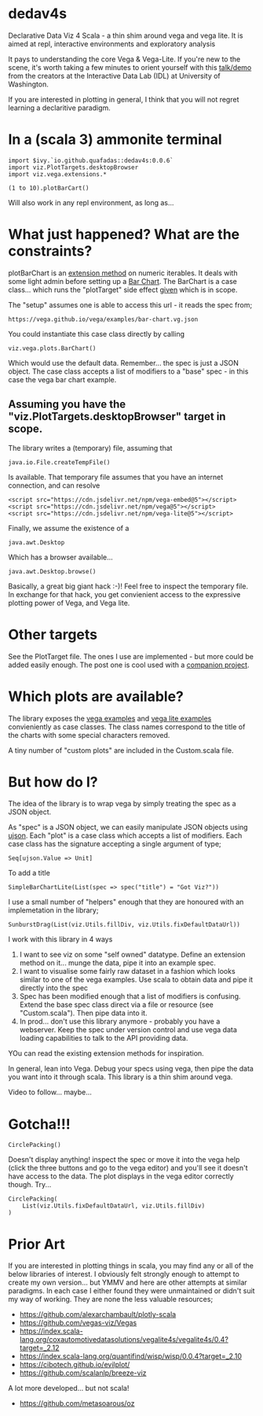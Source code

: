 # dedav4s
Declarative Data Viz 4 Scala - a thin shim around vega and vega lite. It is aimed at repl, interactive environments and exploratory analysis

It pays to understanding the core Vega & Vega-Lite. If you're new to the scene, it's worth taking a few minutes to orient yourself with this [talk/demo](https://www.youtube.com/watch?v=9uaHRWj04D4) from the creators at the Interactive Data Lab (IDL) at University of Washington.

If you are interested in plotting in general, I think that you will not regret learning a declaritive paradigm.

# In a (scala 3) ammonite terminal 

    import $ivy.`io.github.quafadas::dedav4s:0.0.6`
    import viz.PlotTargets.desktopBrowser
    import viz.vega.extensions.*

    (1 to 10).plotBarCart()

Will also work in any repl environment, as long as... 

# What just happened? What are the constraints? 
plotBarChart is an [extension method](https://dotty.epfl.ch/docs/reference/contextual/extension-methods.html) on numeric iterables. It deals with some light admin before setting up a [Bar Chart](https://vega.github.io/vega/examples/bar-chart/). The BarChart is a case class... which runs the "plotTarget" side effect [given](https://dotty.epfl.ch/docs/reference/contextual/givens.html) which is in scope. 

The "setup" assumes one is able to access this url - it reads the spec from;

    https://vega.github.io/vega/examples/bar-chart.vg.json

You could instantiate this case class directly by calling

    viz.vega.plots.BarChart()

Which would use the default data. Remember... the spec is just a JSON object. The case class accepts a list of modifiers to a "base" spec - in this case the vega bar chart example. 

## Assuming you have the "viz.PlotTargets.desktopBrowser" target in scope.

The library writes a (temporary) file, assuming that

    java.io.File.createTempFile() 

Is available. That temporary file assumes that you have an internet connection, and can resolve 

    <script src="https://cdn.jsdelivr.net/npm/vega-embed@5"></script>
    <script src="https://cdn.jsdelivr.net/npm/vega@5"></script>
    <script src="https://cdn.jsdelivr.net/npm/vega-lite@5"></script>

Finally, we assume the existence of a 

    java.awt.Desktop

Which has a browser available... 

    java.awt.Desktop.browse()

Basically, a great big giant hack :-)! Feel free to inspect the temporary file. In exchange for that hack, you get convienient access to the expressive plotting power of Vega, and Vega lite. 

# Other targets
See the PlotTarget file. The ones I use are implemented - but more could be added easily enough. The post one is cool used with a [companion project](https://github.com/Quafadas/viz-websockets).

# Which plots are available?
The library exposes the [vega examples](https://vega.github.io/vega/examples/) and [vega lite examples](https://vega.github.io/vega-lite/examples/) convieniently as case classes. The class names correspond to the title of the charts with some special characters removed. 

A tiny number of "custom plots" are included in the Custom.scala file.

# But how do I? 
The idea of the library is to wrap vega by simply treating the spec as a JSON object.  

As "spec" is a JSON object, we can easily manipulate JSON objects using [ujson](https://www.lihaoyi.com/post/uJsonfastflexibleandintuitiveJSONforScala.html). Each "plot" is a case class which accepts a list of modifiers. Each case class has the signature accepting a single argument of type; 

    Seq[ujson.Value => Unit]

To add a title

    SimpleBarChartLite(List(spec => spec("title") = "Got Viz?"))

I use a small number of "helpers" enough that they are honoured with an implemetation in the library; 

    SunburstDrag(List(viz.Utils.fillDiv, viz.Utils.fixDefaultDataUrl))

I work with this library in 4 ways
1. I want to see viz on some "self owned" datatype. Define an extension method on it... munge the data, pipe it into an example spec.
2. I want to visualise some fairly raw dataset in a fashion which looks similar to one of the vega examples. Use scala to obtain data and pipe it directly into the spec
3. Spec has been modified enough that a list of modifiers is confusing. Extend the base spec class direct via a file or resource (see "Custom.scala"). Then pipe data into it.
4. In prod... don't use this library anymore - probably you have a webserver. Keep the spec under version control and use vega data loading capabilities to talk to the API providing data. 

YOu can read the existing extension methods for inspiration.

In general, lean into Vega. Debug your specs using vega, then pipe the data you want into it through scala. This library is a thin shim around vega.

Video to follow... maybe... 

# Gotcha!!!

    CirclePacking() 

Doesn't display anything! inspect the spec or move it into the vega help (click the three buttons and go to the vega editor) and you'll see it doesn't have access to the data. The plot displays in the vega editor correctly though. Try... 

    CirclePacking(
        List(viz.Utils.fixDefaultDataUrl, viz.Utils.fillDiv)
    )

# Prior Art
If you are interested in plotting things in scala, you may find any or all of the below libraries of interest. I obviously felt strongly enough to attempt to create my own version... but YMMV and here are other attempts at similar paradigms. In each case I either found they were unmaintained or didn't suit my way of working. They are none the less valuable resources;

- https://github.com/alexarchambault/plotly-scala
- https://github.com/vegas-viz/Vegas
- https://index.scala-lang.org/coxautomotivedatasolutions/vegalite4s/vegalite4s/0.4?target=_2.12
- https://index.scala-lang.org/quantifind/wisp/wisp/0.0.4?target=_2.10
- https://cibotech.github.io/evilplot/
- https://github.com/scalanlp/breeze-viz

A lot more developed... but not scala!
- https://github.com/metasoarous/oz
